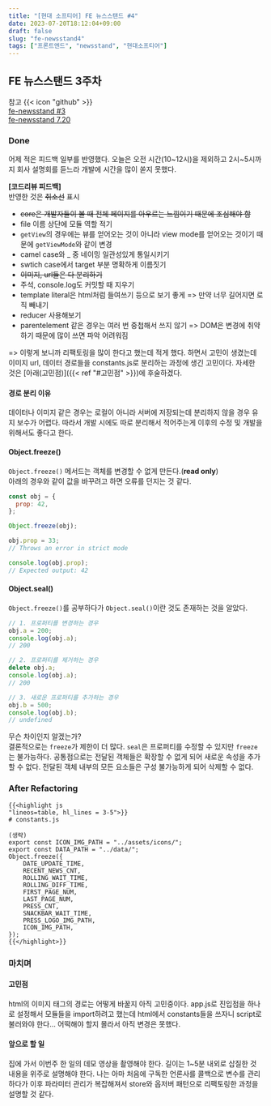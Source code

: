 ```yaml
---
title: "[현대 소프티어] FE 뉴스스탠드 #4"
date: 2023-07-20T18:12:04+09:00
draft: false
slug: "fe-newsstand4"
tags: ["프론트엔드", "newsstand", "현대소프티어"]
---
```


## FE 뉴스스탠드 3주차

참고 {{< icon "github" >}}
<br>
[fe-newsstand #3](https://github.com/softeerbootcamp-2nd/fe-newsstand/pull/80)
<br>
[fe-newsstand 7.20](https://github.com/kimdaye77/fe-newsstand/pull/8)

### Done

어제 적은 피드백 일부를 반영했다. 오늘은 오전 시간(10~12시)을 제외하고 2시~5시까지 회사 설명회를 듣느라 개발에 시간을 많이 쏟지 못했다.

**[코드리뷰 피드백]**
<br>
반영한 것은 ~~취소선~~ 표시

- ~~core은 개발자들이 볼 때 전체 페이지를 아우르는 느낌이기 때문에 조심해야 함~~
- file 이름 상단에 모듈 역할 적기
- `getView`의 경우에는 뷰를 얻어오는 것이 아니라 view mode를 얻어오는 것이기 때문에 `getViewMode`와 같이 변경
- camel case와 \_ 중 네이밍 일관성있게 통일시키기
- swtich case에서 target 부분 명확하게 이름짓기
- ~~이미지, url들은 다 분리하기~~
- 주석, console.log도 커밋할 때 지우기
- template literal은 html처럼 들여쓰기 등으로 보기 좋게
  => 만약 너무 길어지면 로직 빼내기
- reducer 사용해보기
- parentelement 같은 경우는 여러 번 중첩해서 쓰지 않기
  => DOM은 변경에 취약하기 때문에 많이 쓰면 파악 어려워짐

=> 이렇게 보니까 리팩토링을 많이 한다고 했는데 적게 했다. 하면서 고민이 생겼는데 이미지 url, 데이터 경로들을 constants.js로 분리하는 과정에 생긴 고민이다. 자세한 것은 [아래(고민점)]({{< ref "#고민점" >}})에 후술하겠다.

#### 경로 분리 이유

데이터나 이미지 같은 경우는 로컬이 아니라 서버에 저장되는데 분리하지 않을 경우 유지 보수가 어렵다.
따라서 개발 시에도 따로 분리해서 적어주는게 이후의 수정 및 개발을 위해서도 좋다고 한다.

#### Object.freeze()

`Object.freeze()` 메서드는 객체를 변경할 수 없게 만든다.(**read only**)
<br>
아래의 경우와 같이 값을 바꾸려고 하면 오류를 던지는 것 같다.

```js
const obj = {
  prop: 42,
};

Object.freeze(obj);

obj.prop = 33;
// Throws an error in strict mode

console.log(obj.prop);
// Expected output: 42
```

#### Object.seal()

`Object.freeze()`를 공부하다가 `Object.seal()`이란 것도 존재하는 것을 알았다.

```js
// 1. 프로퍼티를 변경하는 경우
obj.a = 200;
console.log(obj.a);
// 200

// 2. 프로퍼티를 제거하는 경우
delete obj.a;
console.log(obj.a);
// 200

// 3. 새로운 프로퍼티를 추가하는 경우
obj.b = 500;
console.log(obj.b);
// undefined
```

무슨 차이인지 알겠는가?
<br>
결론적으로는 `freeze`가 제한이 더 많다. `seal`은 프로퍼티를 수정할 수 있지만 `freeze`는 불가능하다.
공통점으로는 전달된 객체들은 확장할 수 없게 되어 새로운 속성을 추가할 수 없다.
전달된 객체 내부의 모든 요소들은 구성 불가능하게 되어 삭제할 수 없다.

### After Refactoring

```
{{<highlight js
"lineos=table, hl_lines = 3-5">}}
# constants.js

(생략)
export const ICON_IMG_PATH = "../assets/icons/";
export const DATA_PATH = "../data/";
Object.freeze({
    DATE_UPDATE_TIME,
    RECENT_NEWS_CNT,
    ROLLING_WAIT_TIME,
    ROLLING_DIFF_TIME,
    FIRST_PAGE_NUM,
    LAST_PAGE_NUM,
    PRESS_CNT,
    SNACKBAR_WAIT_TIME,
    PRESS_LOGO_IMG_PATH,
    ICON_IMG_PATH,
});
{{</highlight>}}
```

### 마치며

#### 고민점

html의 이미지 태그의 경로는 어떻게 바꿀지 아직 고민중이다. app.js로 진입점을 하나로 설정해서 모듈들을 import하려고 했는데 html에서 constants들을 쓰자니 script로 불러와야 한다... 어떡해야 할지 몰라서 아직 변경은 못했다.

#### 앞으로 할 일

집에 가서 이번주 한 일의 데모 영상을 촬영해야 한다. 길이는 1~5분 내외로 삽질한 것 내용을 위주로 설명해야 한다.
나는 아마 처음에 구독한 언론사를 콜백으로 변수를 관리하다가 이후 파라미터 관리가 복잡해져서 store와 옵저버 패턴으로 리팩토링한 과정을 설명할 것 같다.
